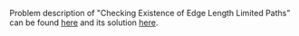 Problem description of "Checking Existence of Edge Length Limited Paths" can be found [here](https://leetcode.com/problems/checking-existence-of-edge-length-limited-paths/description/) and its solution [here](https://github.com/aurimas13/Solutions-To-Problems/blob/main/LeetCode/Python%20Solutions/Checking%20Existence%20of%20Edge%20Length%20Limited%20Paths/check.py).